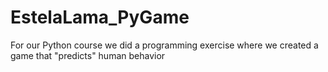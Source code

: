# EstelaLama_PyGame
For our Python course we did a programming exercise where we created a game that "predicts" human behavior 

